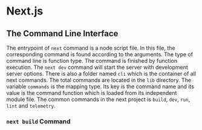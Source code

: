 # Next.js

## The Command Line Interface

The entrypoint of `next` command is a node script file. In this file, the corresponding command is found according to the arguments. The type of command line is function type. The command is finished by function execution. The `next dev` command will start the server with development server options. There is also a folder named `cli` which is the container of all next commands. The total commands are located in the `lib` directory. The variable `commands` is the mapping type. Its key is the command name and its value is the command function which is loaded from its independent module file. The common commands in the next project is `build`, `dev`, `run`, `lint` and `telemetry`.

### `next build` Command


